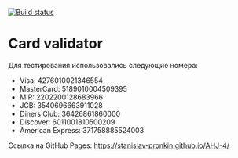 
[![Build status](https://ci.appveyor.com/api/projects/status/tk9ok5ffwo4xnvtp?svg=true)](https://ci.appveyor.com/project/Stanislav-Pronkin/ahj-4)

# Card validator


Для тестирования использовались следующие номера:
- Visa: 4276010021346554
- MasterCard: 5189010004509395
- MIR: 2202200128683966
- JCB: 3540696663911028
- Diners Club: 36426861860000
- Discover: 6011001810500209
- American Express: 371758885524003

Ссылка на GitHub Pages: https://stanislav-pronkin.github.io/AHJ-4/